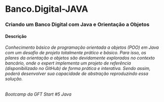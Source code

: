 # Banco.Digital-JAVA

### Criando um Banco Digital com Java e Orientação a Objetos

#### Descrição

###### Conhecimento básico de programação orientada a objetos (POO) em Java com um desafio de projeto totalmente prático e básico. Para isso, os pilares da orientação a objetos são devidamente explorados no contexto bancário, onde o expert implementa um projeto de referência (disponibilizado no GitHub) de forma prática e interativa. Sendo assim, poderá desenvolver sua capacidade de abstração reproduzindo essa solução.

###### Bootcamp da GFT Start #5 Java
